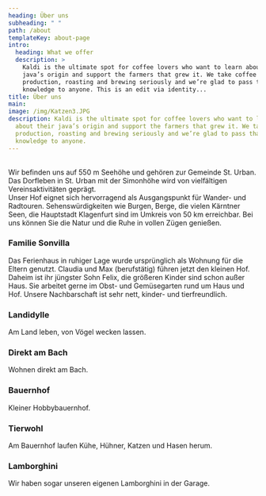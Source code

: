 ```yaml
---
heading: Über uns
subheading: " "
path: /about
templateKey: about-page
intro:
  heading: What we offer
  description: >
    Kaldi is the ultimate spot for coffee lovers who want to learn about their
    java’s origin and support the farmers that grew it. We take coffee
    production, roasting and brewing seriously and we’re glad to pass that
    knowledge to anyone. This is an edit via identity...
title: Über uns
main:
image: /img/Katzen3.JPG
description: Kaldi is the ultimate spot for coffee lovers who want to learn
  about their java’s origin and support the farmers that grew it. We take coffee
  production, roasting and brewing seriously and we’re glad to pass that
  knowledge to anyone.
---
```


\
Wir befinden uns auf 550 m Seehöhe und gehören zur Gemeinde St. Urban. Das Dorfleben in St. Urban mit der Simonhöhe wird von vielfältigen Vereinsaktivitäten geprägt.\
Unser Hof eignet sich hervorragend als Ausgangspunkt für Wander- und Radtouren. Sehenswürdigkeiten wie Burgen, Berge, die vielen Kärntner Seen, die Hauptstadt Klagenfurt sind im Umkreis von 50 km erreichbar. Bei uns können Sie die Natur und die Ruhe in vollen Zügen genießen.

### Familie Sonvilla

Das Ferienhaus in ruhiger Lage wurde ursprünglich als Wohnung für die Eltern genutzt. Claudia und Max (berufstätig) führen jetzt den kleinen Hof. Daheim ist ihr jüngster Sohn Felix, die größeren Kinder sind schon außer Haus. Sie arbeitet gerne im Obst- und Gemüsegarten rund um Haus und Hof. Unsere Nachbarschaft ist sehr nett, kinder- und tierfreundlich.

### Landidylle

Am Land leben, von Vögel wecken lassen.

### Direkt am Bach

Wohnen direkt am Bach.

### Bauernhof

Kleiner Hobbybauernhof.

### Tierwohl

Am Bauernhof laufen Kühe, Hühner, Katzen und Hasen herum.

### Lamborghini

Wir haben sogar unseren eigenen Lamborghini in der Garage.
